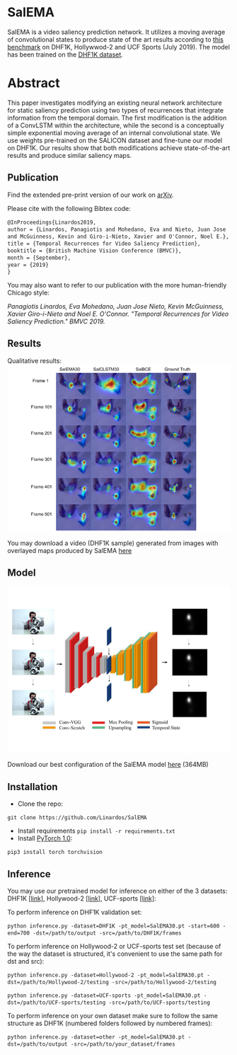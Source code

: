 # SalEMA

SalEMA is a video saliency prediction network. It utilizes a moving average of convolutional states to produce state of the art results according to [this benchmark](https://mmcheng.net/videosal/) on DHF1K, Hollywwod-2 and UCF Sports (July 2019). The model has been trained on the [DHF1K dataset](https://github.com/wenguanwang/DHF1K). 

# Abstract

This paper investigates modifying an existing neural network architecture for static saliency prediction using two types of recurrences that integrate information from the temporal domain. The first modification is the addition of a ConvLSTM within the architecture, while the second is a conceptually simple exponential moving average of an internal convolutional state. We use weights pre-trained on the SALICON dataset and fine-tune our model on DHF1K. Our results show that both modifications achieve state-of-the-art results and produce similar saliency maps. 

## Publication

Find the extended pre-print version of our work on [arXiv](https://arxiv.org/abs/1907.01869). 

Please cite with the following Bibtex code:

```
@InProceedings{Linardos2019,
author = {Linardos, Panagiotis and Mohedano, Eva and Nieto, Juan Jose and McGuinness, Kevin and Giro-i-Nieto, Xavier and O'Connor, Noel E.},
title = {Temporal Recurrences for Video Saliency Prediction},
booktitle = {British Machine Vision Conference (BMVC)},
month = {September},
year = {2019}
}
```

You may also want to refer to our publication with the more human-friendly Chicago style:

*Panagiotis Linardos, Eva Mohedano, Juan Jose Nieto, Kevin McGuinness, Xavier Giro-i-Nieto and Noel E. O'Connor. "Temporal Recurrences for Video Saliency Prediction." BMVC 2019.*

## Results

Qualitative results:
![QResults](https://raw.githubusercontent.com/Linardos/SalEMA/gh-pages/QResultsEMA.png)

You may download a video (DHF1K sample) generated from images with overlayed maps produced by SalEMA [here](https://github.com/Linardos/SalEMA/blob/gh-pages/videos/664salema.avi?raw=true)

## Model

![TemporalEDmodel](https://raw.githubusercontent.com/Linardos/SalEMA/gh-pages/TemporalEDmodel.jpg)

Download our best configuration of the SalEMA model [here](https://imatge.upc.edu/web/sites/default/files/projects/saliency/public/VideoSalGAN-II/SalEMA30.pt) (364MB)

## Installation

- Clone the repo:

```shell
git clone https://github.com/Linardos/SalEMA
```

- Install requirements ```pip install -r requirements.txt``` 
- Install [PyTorch 1.0](http://pytorch.org/):

```shell
pip3 install torch torchvision
```

## Inference

You may use our pretrained model for inference on either of the 3 datasets: DHF1K [[link]](https://drive.google.com/file/d/1vfRKJloNSIczYEOVjB4zMK8r0k4VJuWk/view), Hollywood-2 [[link]](https://drive.google.com/file/d/1vfRKJloNSIczYEOVjB4zMK8r0k4VJuWk/view), UCF-sports [[link]](https://drive.google.com/drive/folders/1sW0tf9RQMO4RR7SyKhU8Kmbm4jwkFGpQ):

To perform inference on DHF1K validation set:

```shell
python inference.py -dataset=DHF1K -pt_model=SalEMA30.pt -start=600 -end=700 -dst=/path/to/output -src=/path/to/DHF1K/frames
```

To perform inference on Hollywood-2 or UCF-sports test set (because of the way the dataset is structured, it's convenient to use the same path for dst and src):

```shell
python inference.py -dataset=Hollywood-2 -pt_model=SalEMA30.pt -dst=/path/to/Hollywood-2/testing -src=/path/to/Hollywood-2/testing
```

```shell
python inference.py -dataset=UCF-sports -pt_model=SalEMA30.pt -dst=/path/to/UCF-sports/testing -src=/path/to/UCF-sports/testing
```

To perform inference on your own dataset make sure to follow the same structure as DHF1K (numbered folders followed by numbered frames):

```shell
python inference.py -dataset=other -pt_model=SalEMA30.pt -dst=/path/to/output -src=/path/to/your_dataset/frames
```


